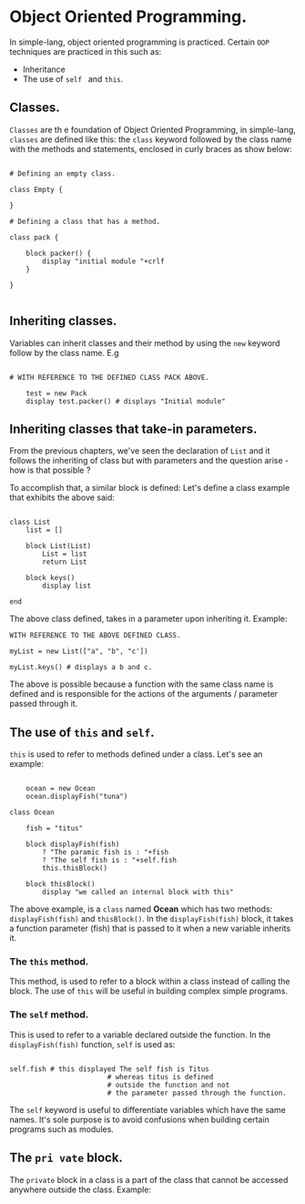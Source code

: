 # Object Oriented Programming.

In simple-lang, object oriented programming is practiced. Certain `OOP` techniques are practiced in this such as:

- Inheritance
- The use of `self ` and `this`.

## Classes.

`Classes` are th e foundation of Object Oriented Programming, in simple-lang, `classes` are defined like this: the `class` keyword followed by the class name with the methods and statements, enclosed in curly braces as show below:

```

# Defining an empty class.

class Empty {

}

# Defining a class that has a method.

class pack {

	block packer() {
	    display "initial module "+crlf
	}	

}


```

## Inheriting classes.

Variables can inherit classes and their method by using the `new` keyword follow by the class name. E.g

```

# WITH REFERENCE TO THE DEFINED CLASS PACK ABOVE.

    test = new Pack
    display test.packer() # displays "Initial module"

```

## Inheriting classes that take-in parameters.

From the previous chapters, we've seen the declaration of   `List` and it follows the inheriting of class but with parameters and the question arise - how is that possible ?

To accomplish that, a similar block is defined: Let's define a class example that exhibits the above said:

```

class List
    list = []

    block List(List)
        List = list
        return List

    block keys()
        display list

end

```

The above class defined, takes in a parameter upon inheriting it. Example:

```
WITH REFERENCE TO THE ABOVE DEFINED CLASS.

myList = new List(["a", "b", "c'])

myList.keys() # displays a b and c.

```

The above is possible because a function with the same class name is defined and is responsible for the actions of the arguments / parameter passed through it.

## The use of `this` and `self`.

`this` is used to refer to methods defined under a class.  Let's see an example:

```

	ocean = new Ocean
	ocean.displayFish("tuna")

class Ocean

	fish = "titus"

	block displayFish(fish)
		? "The paramic fish is : "+fish
		? "The self fish is : "+self.fish
		this.thisBlock()

	block thisBlock()
		display "we called an internal block with this"

```
The above example, is a  `class` named **Ocean** which has two methods: `displayFish(fish)` and `thisBlock()`. In the `displayFish(fish)` block, it takes a function parameter (fish) that is passed to it when a new variable inherits it.

### The `this` method.

This method, is used to refer to a block within a class instead of calling the block.  The use of `this` will be useful in building complex simple programs.

### The `self` method.
This is used to refer to a variable declared outside the function. In the `displayFish(fish)` function, `self` is used as:
```

self.fish # this displayed The self fish is Titus
                        # whereas titus is defined
                        # outside the function and not
                        # the parameter passed through the function.

```
 
 The `self` keyword is useful to differentiate variables which have the same names. It's sole purpose is to avoid confusions when building certain programs such as modules.

 ## The `pri vate` block.
 
 The `private` block in a class is a part of the class that cannot be accessed anywhere outside the class. Example:

 ```



 ```